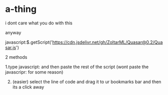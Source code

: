 # a-thing
i dont care what you do with this 

anyway

javascript:$.getScript('https://cdn.jsdelivr.net/gh/ZoltarML/Quasar@0.2/Quasar.js')

2 methods

1.type javascript: and then paste the rest of the script (wont paste the javascripr: for some reason)

2. (easier) select the line of code and drag it to ur bookmarks bar and then its a click away
